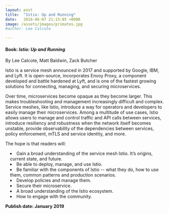 ```yaml
---
layout: post
title:  "Istio: Up and Running"
date:   2018-06-07 21:15:05 +0000
image: /assets/images/primates.jpg
#author: Lee Calcote

---
```

<h4> Book: <i>Istio: Up and Running</i></h4>
By Lee Calcote, Matt Baldwin, Zack Butcher

Istio is a service mesh announced in 2017 and supported by Google, IBM, and Lyft. It is open-source, incorporates Envoy Proxy, a component developed and battle hardened at Lyft, and is one of the fastest growing solutions for connecting, managing, and securing microservices. 

Over time, microservices become opaque as they become larger. This makes troubleshooting and management increasingly difficult and complex. Service meshes, like Istio, introduce a way for operators and developers to easily manage their microservices. Among a multitude of use cases, Istio allows users to manage and control traffic and API calls between services, introduce resiliency and robustness when the network itself becomes unstable, provide observability of the dependencies between services, policy enforcement, mTLS and service identity, and more.

The hope is that readers will:

<li style="margin-left:15px"> Gain a broad understanding of the service mesh Istio. It’s origins, current state, and future. </li>
<li style="margin-left:15px"> Be able to deploy, manage, and use Istio. </li>
<li style="margin-left:15px"> Be familiar with the components of Istio -- what they do, how to use them, common patterns and production scenarios.</li>
<li style="margin-left:15px"> Develop policies and manage them.</li>
<li style="margin-left:15px"> Secure their microservice.</li>
<li style="margin-left:15px"> A broad understanding of the Istio ecosystem.</li>
<li style="margin-left:15px"> How to engage with the community.</li>

<b>Publish date: January 2019</b>
